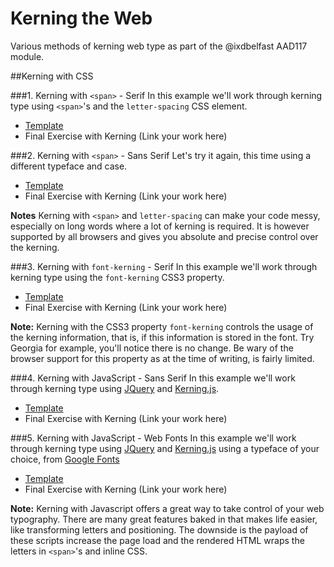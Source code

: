 # Kerning the Web

Various methods of kerning web type as part of the @ixdbelfast AAD117 module.

##Kerning with CSS

###1. Kerning with ```<span>``` - Serif
In this example we'll work through kerning type using ```<span>```'s and the ```letter-spacing``` CSS element.

+ [Template](kerning-with-css/1-kerning-with-css-sans-serif-template.html)
+ Final Exercise with Kerning (Link your work here)

###2. Kerning with ```<span>``` - Sans Serif
Let's try it again, this time using a different typeface and case.

+ [Template](kerning-with-css/2-kerning-with-css-serif-template.html)
+ Final Exercise with Kerning (Link your work here)

__Notes__ Kerning with ```<span>``` and ```letter-spacing``` can make your code messy, especially on long words where a lot of kerning is required. It is however supported by all browsers and gives you absolute and precise control over the kerning.

###3. Kerning with ```font-kerning``` - Serif
In this example we'll work through kerning type using the ```font-kerning``` CSS3 property.

+ [Template](kerning-with-css/3-kerning-with-font-kerning-template.html)
+ Final Exercise with Kerning (Link your work here)

__Note:__ Kerning with the CSS3 property ```font-kerning``` controls the usage of the kerning information, that is, if this information is stored in the font. Try Georgia for example, you'll notice there is no change. Be wary of the browser support for this property as at the time of writing, is fairly limited.


###4. Kerning with JavaScript - Sans Serif
In this example we'll work through kerning type using [JQuery](http://jquery.com/) and [Kerning.js](http://kerningjs.com/).

+ [Template](kerning-with-javascript/4-kerning-with-kerningjs-sans-serif-template.html)
+ Final Exercise with Kerning (Link your work here)

###5. Kerning with JavaScript - Web Fonts
In this example we'll work through kerning type using [JQuery](http://jquery.com/) and [Kerning.js](http://kerningjs.com/) using a typeface of your choice, from [Google Fonts](https://www.google.com/fonts)

+ [Template](kerning-with-javascript/5-kerning-with-kerningjs-webfont-template.html)
+ Final Exercise with Kerning (Link your work here)

__Note:__ Kerning with Javascript offers a great way to take control of your web typography. There are many great features baked in that makes life easier, like transforming letters and positioning. The downside is the payload of these scripts increase the page load and the rendered HTML wraps the letters in ```<span>```'s and inline CSS.

